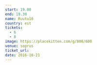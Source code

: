 ```yaml
---
start: 19.00
end: 19.30
name: Ruutu10
country: est
tickets:
  - 6
  - 8
image: https://placekitten.com/g/800/600
venue: soprus
ticket_url: 
date: 2016-10-21
---
```

